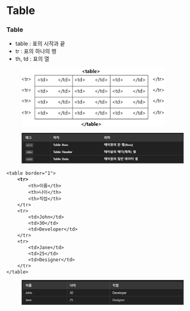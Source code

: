 # Table

### Table

* table : 표의 시작과 끝
* tr : 표의 하나의 행
* th, td : 표의 열

<div align="left"><figure><img src="../../../../../.gitbook/assets/image (3) (1) (1) (1).png" alt="" width="375"><figcaption></figcaption></figure></div>

<div align="left"><figure><img src="../../../../../.gitbook/assets/image (4) (1).png" alt="" width="563"><figcaption></figcaption></figure></div>

<pre class="language-html"><code class="lang-html">&#x3C;table border="1">
<strong>    &#x3C;tr> 
</strong>        &#x3C;th>이름&#x3C;/th>
        &#x3C;th>나이&#x3C;/th>
        &#x3C;th>직업&#x3C;/th>
    &#x3C;/tr>
    &#x3C;tr>
        &#x3C;td>John&#x3C;/td>
        &#x3C;td>30&#x3C;/td>
        &#x3C;td>Developer&#x3C;/td>
    &#x3C;/tr>
    &#x3C;tr>
        &#x3C;td>Jane&#x3C;/td>
        &#x3C;td>25&#x3C;/td>
        &#x3C;td>Designer&#x3C;/td>
    &#x3C;/tr>
&#x3C;/table>
</code></pre>

<div align="left"><figure><img src="../../../../../.gitbook/assets/image (5) (1).png" alt="" width="563"><figcaption></figcaption></figure></div>











